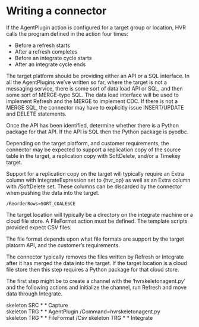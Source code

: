 # Writing a connector

If the AgentPlugin action is configured for a target group or location, HVR calls the program defined in the action four times:

- Before a refresh starts
- After a refresh completes
- Before an integrate cycle starts
- After an integrate cycle ends

The target platform should be providing either an API or a SQL interface.   In all the AgentPlugins we’ve written so far, where the target is not a messaging service, there is some sort of data load API or SQL, and then some sort of MERGE-type SQL.   The data load interface will be used to implement Refresh and the MERGE to implement CDC.   If there is not a MERGE SQL, the connector may have to explicitly issue INSERT/UPDATE and DELETE statements.

Once the API has been identified, determine whether there is a Python package for that API.  If the API is SQL then the Python package is pyodbc.  

Depending on the target platform, and customer requirements, the connector may be expected to support a replication copy of the source table in the target, a replication copy with SoftDelete, and/or a Timekey target.

Support for a replication copy on the target will typically require an Extra column with IntegrateExpression set to {hvr_op} as well as an Extra column with /SoftDelete set.  These columns can be discarded by the connector when pushing the data into the target.

    /ReorderRows=SORT_COALESCE

The target location will typically be a directory on the integrate machine or a cloud file store.   A FileFormat action must be defined.   The template scripts provided expect CSV files.

The file format depends upon what file formats are support by the target platorm API, and the customer’s requirements.

The connector typically removes the files written by Refresh or Integrate after it has merged the data into the target.  If the target location is a cloud file store then this step requires a Python package for that cloud store.

The first step might be to create a channel with the ‘hvrskeletonagent.py’ and the following actions and initialize the channel, run Refresh and move data through Integrate.

skeleton	SRC	*	*	Capture 	
skeleton	TRG	*	*	AgentPlugin /Command=hvrskeletonagent.py	
skeleton	TRG	*	*	FileFormat /Csv	
skeleton	TRG	*	*	Integrate 	

